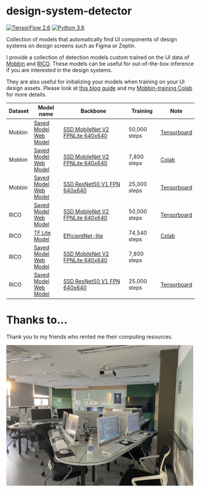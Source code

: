 # design-system-detector

[![TensorFlow 2.6](https://img.shields.io/badge/TensorFlow-2.6-FF6F00?logo=tensorflow)](https://github.com/tensorflow/tensorflow/releases/tag/v2.6.0)
[![Python 3.6](https://img.shields.io/badge/Python-3.6-3776AB)](https://www.python.org/downloads/release/python-368/)

Collection of models that automatically find UI components of design systems on design screens such as Figma or Zeplin. 

I provide a collection of detection models custom trained on the UI data of [Mobbin](https://mobbin.design/) and [RICO](https://interactionmining.org/rico). These models can be useful for out-of-the-box inference if you are interested in the design systems. 

They are also useful for initializing your models when training on your UI design assets. Please look at [this blog guide](https://blog.tensorflow.org/2021/01/custom-object-detection-in-browser.html) and my [Mobbin-training Colab](https://gist.github.com/dusskapark/7a6579da4d61c8156ff11d3644041b29) for more details.


| Dataset | Model name                                                   | Backbone                                                     | Training     | Note                                                         |
| ------- | ------------------------------------------------------------ | ------------------------------------------------------------ | ------------ | ------------------------------------------------------------ |
| Mobbin  | [Saved Model](./mobbin/models/mobilenetv2-50k/saved-model)<br />[Web Model](./mobbin/models/mobilenetv2-50k/web-model) | [SSD MobileNet V2 FPNLite 640x640](http://download.tensorflow.org/models/object_detection/tf2/20200711/ssd_mobilenet_v2_fpnlite_640x640_coco17_tpu-8.tar.gz) | 50,000 steps | [Tensorboard](./mobbin/models/mobilenetv2-50k/screencapture.png) |
| Mobbin  | [Saved Model](./mobbin/models/mobilenetv2-8k/saved-model)<br />[Web Model](./mobbin/models/mobilenetv2-8k/web-model) | [SSD MobileNet V2 FPNLite 640x640](http://download.tensorflow.org/models/object_detection/tf2/20200711/ssd_mobilenet_v2_fpnlite_640x640_coco17_tpu-8.tar.gz) | 7,800 steps  | [Colab]([Tensorboard](./mobbin/models/resnet50v1-25k/screencapture.png)) |
| Mobbin  | [Saved Model](./mobbin/models/resnet50v1-25k/saved-model)<br />[Web Model](./mobbin/models/resnet50v1-25k/web-model) | [SSD ResNet50 V1 FPN 640x640](http://download.tensorflow.org/models/object_detection/tf2/20200711/ssd_resnet50_v1_fpn_640x640_coco17_tpu-8.tar.gz) | 25,000 steps | [Tensorboard](./mobbin/models/resnet50v1-25k/screencapture.png) |
| RICO    | [Saved Model](./rico/models/mobilenetv2-50k/saved-model)<br />[Web Model](./rico/models/mobilenetv2-50k/web-model) | [SSD MobileNet V2 FPNLite 640x640](http://download.tensorflow.org/models/object_detection/tf2/20200711/ssd_mobilenet_v2_fpnlite_640x640_coco17_tpu-8.tar.gz) | 50,000 steps | [Tensorboard](./rico/models/mobilenetv2-50k/screencapture.png) |
| RICO    | [TF Lite Model](./rico/models/efficientnet-lite-20epoch/tflite-model/rico.tflite) | [EfficientNet-lite](https://github.com/tensorflow/tpu/tree/master/models/official/efficientnet/lite) | 74,540 steps | [Colab](./rico/models/mobilenetv2-50k/tflite-model/Model%20Maker%20Object%20Detection%20for%20RICO.ipynb) |
| RICO    | [Saved Model](./rico/models/mobilenetv2-8k/saved-model)<br />[Web Model](./rico/models/mobilenetv2-8k/web-model) | [SSD MobileNet V2 FPNLite 640x640](http://download.tensorflow.org/models/object_detection/tf2/20200711/ssd_mobilenet_v2_fpnlite_640x640_coco17_tpu-8.tar.gz) | 7,800 steps  |                                                              |
| RICO    | [Saved Model](./rico/models/resnet50v1-25k/saved-model)<br />[Web Model](./rico/models/resnet50v1-25k/web-model) | [SSD ResNet50 V1 FPN 640x640](http://download.tensorflow.org/models/object_detection/tf2/20200711/ssd_resnet50_v1_fpn_640x640_coco17_tpu-8.tar.gz) | 25,000 steps | [Tensorboard](./rico/models/resnet50v1-25k/screencapture.png) |

# Thanks to...

Thank you to my friends who rented me their computing resources.

<img src="./IMG_8358.jpeg" width="500"/>
